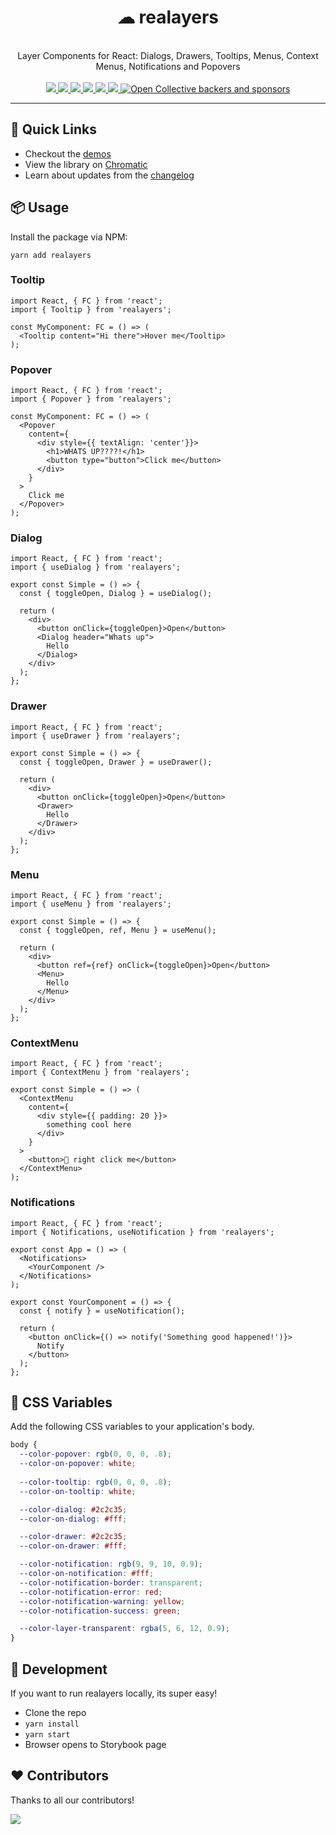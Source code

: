 <div align="center">
  <h1>☁ realayers</h1>
  <br />
  Layer Components for React: Dialogs, Drawers, Tooltips, Menus, Context Menus, Notifications and Popovers
  <br /><br />
  <a href="https://github.com/reaviz/realayers/workflows/build/">
    <img src="https://github.com/reaviz/realayers/workflows/build/badge.svg?branch=master" />
  </a>
  <a href="https://npm.im/realayers">
    <img src="https://img.shields.io/npm/v/realayers.svg" />
  </a>
  <a href="https://npm.im/realayers">
    <img src="https://badgen.net/npm/dw/realayers" />
  </a>
  <a href="https://github.com/realayers/realayers/blob/master/LICENSE">
    <img src="https://badgen.now.sh/badge/license/apache2" />
  </a>
  <a href="https://bundlephobia.com/result?p=realayers">
    <img src="https://badgen.net/bundlephobia/minzip/realayers">
  </a>
  <a href="https://discord.gg/tt8wGExq35">
    <img src="https://img.shields.io/discord/773948315037073409?label=discord">
  </a>
  <a href="https://opencollective.com/reaviz">
    <img alt="Open Collective backers and sponsors" src="https://img.shields.io/opencollective/all/reaviz?label=backers">
  </a>
</div>

---

## 🚀 Quick Links

- Checkout the [demos](https://master--5f64a424915bb90022b5d92a.chromatic.com)
- View the library on [Chromatic](https://chromatic.com/library?appId=5f64a424915bb90022b5d92a&branch=master)
- Learn about updates from the [changelog](CHANGELOG.md)

## 📦 Usage
Install the package via NPM:

```
yarn add realayers
```

### Tooltip
```tsx
import React, { FC } from 'react';
import { Tooltip } from 'realayers';

const MyComponent: FC = () => (
  <Tooltip content="Hi there">Hover me</Tooltip>
);
```

### Popover
```tsx
import React, { FC } from 'react';
import { Popover } from 'realayers';

const MyComponent: FC = () => (
  <Popover
    content={
      <div style={{ textAlign: 'center'}}>
        <h1>WHATS UP????!</h1>
        <button type="button">Click me</button>
      </div>
    }
  >
    Click me
  </Popover>
);
```

### Dialog
```tsx
import React, { FC } from 'react';
import { useDialog } from 'realayers';

export const Simple = () => {
  const { toggleOpen, Dialog } = useDialog();

  return (
    <div>
      <button onClick={toggleOpen}>Open</button>
      <Dialog header="Whats up">
        Hello
      </Dialog>
    </div>
  );
};
```

### Drawer
```tsx
import React, { FC } from 'react';
import { useDrawer } from 'realayers';

export const Simple = () => {
  const { toggleOpen, Drawer } = useDrawer();

  return (
    <div>
      <button onClick={toggleOpen}>Open</button>
      <Drawer>
        Hello
      </Drawer>
    </div>
  );
};
```

### Menu
```tsx
import React, { FC } from 'react';
import { useMenu } from 'realayers';

export const Simple = () => {
  const { toggleOpen, ref, Menu } = useMenu();

  return (
    <div>
      <button ref={ref} onClick={toggleOpen}>Open</button>
      <Menu>
        Hello
      </Menu>
    </div>
  );
};
```

### ContextMenu
```tsx
import React, { FC } from 'react';
import { ContextMenu } from 'realayers';

export const Simple = () => (
  <ContextMenu
    content={
      <div style={{ padding: 20 }}>
        something cool here
      </div>
    }
  >
    <button>👋 right click me</button>
  </ContextMenu>
);
```

### Notifications
```tsx
import React, { FC } from 'react';
import { Notifications, useNotification } from 'realayers';

export const App = () => (
  <Notifications>
    <YourComponent />
  </Notifications>
);

export const YourComponent = () => {
  const { notify } = useNotification();

  return (
    <button onClick={() => notify('Something good happened!')}>
      Notify
    </button>
  );
};
```

## 🎨 CSS Variables
Add the following CSS variables to your application's body.

```css
body {
  --color-popover: rgb(0, 0, 0, .8);
  --color-on-popover: white;
  
  --color-tooltip: rgb(0, 0, 0, .8);
  --color-on-tooltip: white;

  --color-dialog: #2c2c35;
  --color-on-dialog: #fff;

  --color-drawer: #2c2c35;
  --color-on-drawer: #fff;

  --color-notification: rgb(9, 9, 10, 0.9);
  --color-on-notification: #fff;
  --color-notification-border: transparent;
  --color-notification-error: red;
  --color-notification-warning: yellow;
  --color-notification-success: green;

  --color-layer-transparent: rgba(5, 6, 12, 0.9);
}
```

## 🔭 Development

If you want to run realayers locally, its super easy!

- Clone the repo
- `yarn install`
- `yarn start`
- Browser opens to Storybook page

## ❤️ Contributors

Thanks to all our contributors!

<a href="https://github.com/reaviz/realayers/graphs/contributors"><img src="https://opencollective.com/reaviz/contributors.svg?width=890" /></a>
